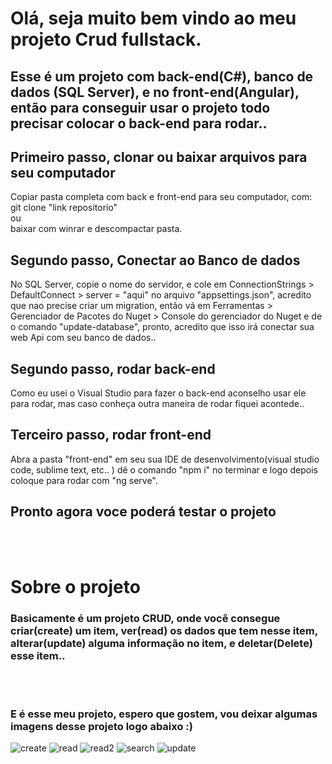 # Olá, seja muito bem vindo ao meu projeto Crud fullstack.

## Esse é um projeto com back-end(C#), banco de dados (SQL Server), e no front-end(Angular), então para conseguir usar o projeto todo precisar colocar o back-end para rodar..

## Primeiro passo, clonar ou baixar arquivos para seu computador
Copiar pasta completa com back e front-end para seu computador, com:<br/> git clone "link repositorio" <br/>ou<br/> baixar com winrar e descompactar pasta.<br/>

## Segundo passo, Conectar ao Banco de dados
No SQL Server, copie o nome do servidor, e cole em ConnectionStrings > DefaultConnect > server = "aqui" no arquivo "appsettings.json", acredito que nao precise criar um migration, então vá em Ferramentas > Gerenciador de Pacotes do Nuget > Console do gerenciador do Nuget e de o comando "update-database", pronto, acredito que isso irá conectar sua web Api com seu banco de dados..

## Segundo passo, rodar back-end
Como eu usei o Visual Studio para fazer o back-end aconselho usar ele para rodar, mas caso conheça outra maneira de rodar fiquei acontede..

## Terceiro passo, rodar front-end
Abra a pasta "front-end" em seu sua IDE de desenvolvimento(visual studio code, sublime text, etc.. ) dê o comando "npm i" no terminar e logo depois coloque para rodar com "ng serve".
<br/>
## Pronto agora voce poderá testar o projeto

<br/><br/>
# Sobre o projeto
### Basicamente é um projeto CRUD, onde você consegue criar(create) um item, ver(read) os dados que tem nesse item, alterar(update) alguma informação no item, e deletar(Delete) esse item..

<br/><br/>
### E é esse meu projeto, espero que gostem, vou deixar algumas imagens desse projeto logo abaixo :)

![create](https://github.com/user-attachments/assets/54b84a95-d4ac-4566-a909-fb899eb5cff4)
![read](https://github.com/user-attachments/assets/b114043d-6411-4928-a751-433c1c116594)
![read2](https://github.com/user-attachments/assets/0c03496e-5f67-424b-9924-3d8713cc484f)
![search](https://github.com/user-attachments/assets/63faa0bc-ce21-40ed-ab36-2ea78d27746c)
![update](https://github.com/user-attachments/assets/2254a6e7-0882-4be6-8078-801d361a3554)
